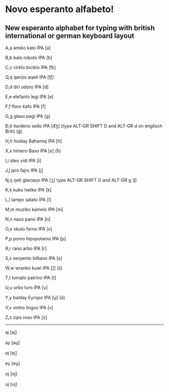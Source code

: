 # Novo esperanto alfabeto! 
## New esperanto alphabet for typing with british international or german keyboard layout

A,a amiko	kato IPA [a]

B,b balo roboto IPA [b]

C,c cirklo biciklo IPA [t͡s]

Q,q qerizo aqeti IPA [t͡ʃ]

D,d diri odoro IPA [d]

E,e elefanto legi IPA [e]

F,f floro kafo IPA [f]

G,g glaso pagi IPA [g]

Ð,ð ðardeno seðo IPA [d͡ʒ] (type ALT-GR SHIFT D and ALT-GR d on englisch Briti)	  (ĝ)

H,h hodiay Bahamoj IPA [h]

X,x himero Baxo IPA [x]   (ĥ)

I,i ideo vidi IPA [i]

J,j jaro fajro IPA [j]

Ŋ,ŋ ŋeti glaciaŋo IPA [ʒ] type ALT-GR SHIFT G and ALT-GR g   (ĵ)

K,k kuko heliko IPA [k]

L,l lampo salato IPA [l]

M,m muziko kamelo IPA [m]

N,n nazo pano IPA [n]

O,o okulo forno IPA [o]

P,p pomo hipopotamo IPA [p]

R,r rano arbo IPA [r]

S,s serpento kilbaso IPA [s]

W,w wranko kuwi IPA [ʃ]    (ŝ)

T,t tomato patrino IPA [t]

U,u urbo turo IPA [u]

Y,y balday Eyropo IPA [u̯]    (û)

V,v vintro lingvo IPA [v]

Z,z zipo roso IPA [z]


----------

aj	[ai̯]

ay	[au̯]

ej	[ei̯]

ey	[eu̯]

oj	[oi̯]

uj	[ui̯]
